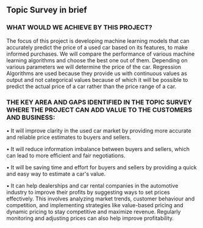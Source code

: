 ## Topic Survey in brief
### WHAT WOULD WE ACHIEVE BY THIS PROJECT?

The focus of this project is developing machine learning models that can accurately predict
the price of a used car based on its features, to make informed purchases. We will compare
the performance of various machine learning algorithms and choose the best one out of them.
Depending on various parameters we will determine the price of the car. Regression
Algorithms are used because they provide us with continuous values as output and not
categorical values because of which it will be possible to predict the actual price of a car
rather than the price range of a car.

### THE KEY AREA AND GAPS IDENTIFIED IN THE TOPIC SURVEY WHERE THE PROJECT CAN ADD VALUE TO THE CUSTOMERS AND BUSINESS:

• It will improve clarity in the used car market by providing more accurate and reliable
price estimates to buyers and sellers.

• It will reduce information imbalance between buyers and sellers, which can lead to
more efficient and fair negotiations.

• It will be saving time and effort for buyers and sellers by providing a quick and easy
way to estimate a car's value.

• It can help dealerships and car rental companies in the automotive industry to improve
their profits by suggesting ways to set prices effectively. This involves analyzing
market trends, customer behaviour and competition, and implementing strategies like
value-based pricing and dynamic pricing to stay competitive and maximize revenue.
Regularly monitoring and adjusting prices can also help improve profitability.

